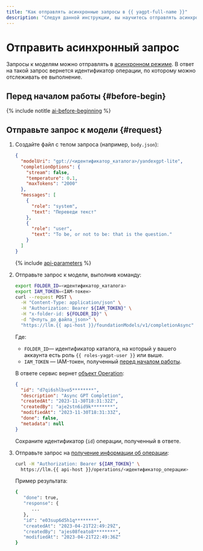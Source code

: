 ```yaml
---
title: "Как отправлять асинхронные запросы в {{ yagpt-full-name }}"
description: "Следуя данной инструкции, вы научитесь отправлять асинхронные запросы к моделям в {{ yagpt-full-name }}"
---
```


# Отправить асинхронный запрос

Запросы к моделям можно отправлять в [асинхронном режиме](../concepts/index.md#working-mode). В ответ на такой запрос вернется идентификатор операции, по которому можно отслеживать ее выполнение.

## Перед началом работы {#before-begin}

{% include notitle [ai-before-beginning](../../_includes/foundation-models/yandexgpt/ai-before-beginning.md) %}

## Отправьте запрос к модели {#request}

1. Создайте файл с телом запроса (например, `body.json`):

   ```json
   {
     "modelUri": "gpt://<идентификатор_каталога>/yandexgpt-lite",
     "completionOptions": {
       "stream": false,
       "temperature": 0.1,
       "maxTokens": "2000"
     },
     "messages": [
       {
         "role": "system",
         "text": "Переведи текст"
       },
       {
         "role": "user",
         "text": "To be, or not to be: that is the question."
       }
     ]
   }
   ```

   {% include [api-parameters](../../_includes/foundation-models/yandexgpt/api-parameters.md) %}

1. Отправьте запрос к модели, выполнив команду:

   ```bash
   export FOLDER_ID=<идентификатор_каталога>
   export IAM_TOKEN=<IAM-токен>
   curl --request POST \
     -H "Content-Type: application/json" \
     -H "Authorization: Bearer ${IAM_TOKEN}" \
     -H "x-folder-id: ${FOLDER_ID}" \
     -d "@<путь_до_файла_json>" \
     "https://llm.{{ api-host }}/foundationModels/v1/completionAsync"
   ```

   Где:

   * `FOLDER_ID`— идентификатор каталога, на который у вашего аккаунта есть роль `{{ roles-yagpt-user }}` или выше.
   * `IAM_TOKEN` — IAM-токен, полученный [перед началом работы](#before-begin).

   В ответе сервис вернет [объект Operation](../../api-design-guide/concepts/operation.md):

   ```json
   {
     "id": "d7qi6shlbvo5********",
     "description": "Async GPT Completion",
     "createdAt": "2023-11-30T18:31:32Z",
     "createdBy": "aje2stn6id9k********",
     "modifiedAt": "2023-11-30T18:31:33Z",
     "done": false,
     "metadata": null
   }
   ```

   Сохраните идентификатор (`id`) операции, полученный в ответе.

1. Отправьте запрос на [получение информации об операции](../../api-design-guide/concepts/operation.md#monitoring):

   ```bash
   curl -H "Authorization: Bearer ${IAM_TOKEN}" \
     https://llm.{{ api-host }}/operations/<идентификатор_операции>
   ```

   Пример результата:

   ```bash
   {
      "done": true,
      "response": {
         ...        
      },
      "id": "e03sup6d5h1q********",
      "createdAt": "2023-04-21T22:49:29Z",
      "createdBy": "ajes08feato8********",
      "modifiedAt": "2023-04-21T22:49:36Z"
   }
   ```
